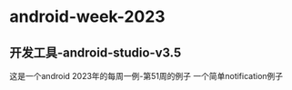 # android-week-2023

## 开发工具-android-studio-v3.5

这是一个android 2023年的每周一例-第51周的例子
一个简单notification例子
